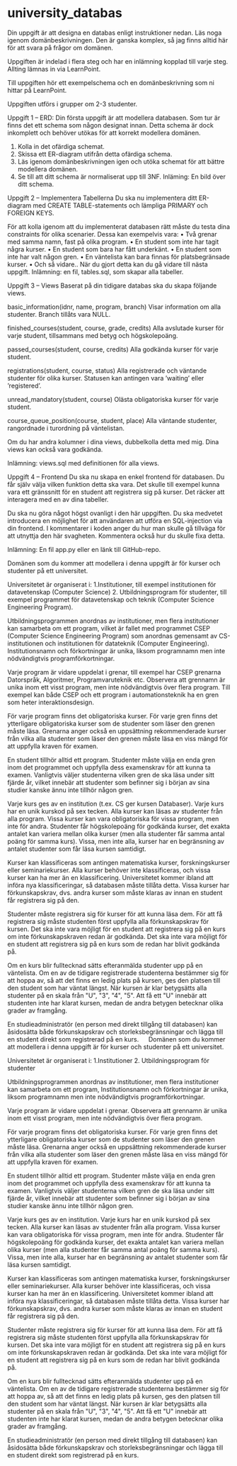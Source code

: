 # university_databas
Din uppgift är att designa en databas enligt instruktioner nedan. Läs noga igenom domänbeskrivningen. Den är ganska komplex, så jag finns alltid här för att svara på frågor om domänen.

Uppgiften är indelad i flera steg och har en inlämning kopplad till varje steg. Allting lämnas in via LearnPoint.

Till uppgiften hör ett exempelschema och en domänbeskrivning som ni hittar på LearnPoint.

Uppgiften utförs i grupper om 2-3 studenter.

Uppgift 1 – ERD: 
Din första uppgift är att modellera databasen. Som tur är finns det ett schema som någon designat innan. Detta schema är dock inkomplett och behöver utökas för att korrekt modellera domänen.

1.	Kolla in det ofärdiga schemat.
2.	Skissa ett ER-diagram utifrån detta ofärdiga schema.
3.	Läs igenom domänbeskrivningen igen och utöka schemat för att bättre modellera domänen.
4.	Se till att ditt schema är normaliserat upp till 3NF.
Inläming: En bild över ditt schema.

Uppgift 2 – Implementera Tabellerna
Du ska nu implementera ditt ER-diagram med CREATE TABLE-statements och lämpliga PRIMARY och FOREIGN KEYS.

För att kolla igenom att du implementerat databasen rätt måste du testa dina constraints för olika scenarier. Dessa kan exempelvis vara:
•	Två grenar med samma namn, fast på olika program.
•	En student som inte har tagit några kurser.
•	En student som bara har fått underkänt.
•	En student som inte har valt någon gren.
•	En väntelista kan bara finnas för platsbegränsade kurser.
•	Och så vidare..
När du gjort detta kan du gå vidare till nästa uppgift.
Inlämning: en fil, tables.sql, som skapar alla tabeller.

Uppgift 3 – Views
Baserat på din tidigare databas ska du skapa följande views.

basic_information(idnr, name, program, branch) Visar information om alla studenter. Branch tillåts vara NULL.

finished_courses(student, course, grade, credits) Alla avslutade kurser för varje student, tillsammans med betyg och högskolepoäng.

passed_courses(student, course, credits) Alla godkända kurser för varje student.

registrations(student, course, status) Alla registrerade och väntande studenter för olika kurser. Statusen kan antingen vara ’waiting’ eller ’registered’.

unread_mandatory(student, course) Olästa obligatoriska kurser för varje student.

course_queue_position(course, student, place) Alla väntande studenter, rangordnade i turordning på väntelistan.

Om du har andra kolumner i dina views, dubbelkolla detta med mig. Dina views kan också vara godkända.

Inlämning: views.sql med definitionen för alla views.

Uppgift 4 – Frontend
Du ska nu skapa en enkel frontend för databasen. Du får själv välja vilken funktion detta ska vara. Det skulle till exempel kunna vara ett gränssnitt för en student att registrera sig på kurser. Det räcker att interagera med en av dina tabeller.

Du ska nu göra något högst ovanligt i den här uppgiften. Du ska medvetet introducera en möjlighet för att användaren att utföra en SQL-injection via din frontend. I kommentarer i koden anger du hur man skulle gå tillväga för att utnyttja den här svagheten. Kommentera också hur du skulle fixa detta.

Inlämning: En fil app.py eller en länk till GitHub-repo.


Domänen som du kommer att modellera i denna uppgift är för kurser och studenter på ett universitet.

Universitetet är organiserat i:
1.Institutioner, till exempel institutionen för datavetenskap (Computer Science)
2. Utbildningsprogram för studenter, till exempel programmet för datavetenskap och teknik (Computer Science Engineering Program). 

Utbildningsprogrammen anordnas av institutioner, men flera institutioner kan samarbeta om ett program, vilket är fallet med programmet CSEP (Computer Science Engineering Program) som anordnas gemensamt av CS-institutionen och institutionen för datateknik (Computer Engineering). Institutionsnamn och förkortningar är unika, liksom programnamn men inte nödvändigtvis programförkortningar.

Varje program är vidare uppdelat i grenar, till exempel har CSEP grenarna Datorspråk, Algoritmer, Programvaruteknik etc. Observera att grennamn är unika inom ett visst program, men inte nödvändigtvis över flera program. Till exempel kan både CSEP och ett program i automationsteknik ha en gren som heter interaktionsdesign.

För varje program finns det obligatoriska kurser. För varje gren finns det ytterligare obligatoriska kurser som de studenter som läser den grenen måste läsa. Grenarna anger också en uppsättning rekommenderade kurser från vilka alla studenter som läser den grenen måste läsa en viss mängd för att uppfylla kraven för examen.

En student tillhör alltid ett program. Studenter måste välja en enda gren inom det programmet och uppfylla dess examenskrav för att kunna ta examen. Vanligtvis väljer studenterna vilken gren de ska läsa under sitt fjärde år, vilket innebär att studenter som befinner sig i början av sina studier kanske ännu inte tillhör någon gren.

Varje kurs ges av en institution (t.ex. CS ger kursen Databaser). Varje kurs har en unik kurskod på sex tecken. Alla kurser kan läsas av studenter från alla program. Vissa kurser kan vara obligatoriska för vissa program, men inte för andra. Studenter får högskolepoäng för godkända kurser, det exakta antalet kan variera mellan olika kurser (men alla studenter får samma antal poäng för samma kurs). Vissa, men inte alla, kurser har en begränsning av antalet studenter som får läsa kursen samtidigt.

Kurser kan klassificeras som antingen matematiska kurser, forskningskurser eller seminariekurser. Alla kurser behöver inte klassificeras, och vissa kurser kan ha mer än en klassificering. Universitetet kommer ibland att införa nya klassificeringar, så databasen måste tillåta detta. Vissa kurser har förkunskapskrav, dvs. andra kurser som måste klaras av innan en student får registrera sig på den.

Studenter måste registrera sig för kurser för att kunna läsa dem. För att få registrera sig måste studenten först uppfylla alla förkunskapskrav för kursen. Det ska inte vara möjligt för en student att registrera sig på en kurs om inte förkunskapskraven redan är godkända. Det ska inte vara möjligt för en student att registrera sig på en kurs som de redan har blivit godkända på.

Om en kurs blir fulltecknad sätts efteranmälda studenter upp på en väntelista. Om en av de tidigare registrerade studenterna bestämmer sig för att hoppa av, så att det finns en ledig plats på kursen, ges den platsen till den student som har väntat längst. När kursen är klar betygsätts alla studenter på en skala från "U", "3", "4", "5". Att få ett "U" innebär att studenten inte har klarat kursen, medan de andra betygen betecknar olika grader av framgång.

En studieadministratör (en person med direkt tillgång till databasen) kan åsidosätta både förkunskapskrav och storleksbegränsningar och lägga till en student direkt som registrerad på en kurs.
 
Domänen som du kommer att modellera i denna uppgift är för kurser och studenter på ett universitet.

Universitetet är organiserat i:
1.Institutioner
2. Utbildningsprogram för studenter 

Utbildningsprogrammen anordnas av institutioner, men flera institutioner kan samarbeta om ett program, Institutionsnamn och förkortningar är unika, liksom programnamn men inte nödvändigtvis programförkortningar.

Varje program är vidare uppdelat i grenar. Observera att grennamn är unika inom ett visst program, men inte nödvändigtvis över flera program.

För varje program finns det obligatoriska kurser. 
För varje gren finns det ytterligare obligatoriska kurser som de studenter som läser den grenen måste läsa. 
Grenarna anger också en uppsättning rekommenderade kurser från vilka alla studenter som läser den grenen måste läsa en viss mängd för att uppfylla kraven för examen.

En student tillhör alltid ett program. 
Studenter måste välja en enda gren inom det programmet och uppfylla dess examenskrav för att kunna ta examen.
Vanligtvis väljer studenterna vilken gren de ska läsa under sitt fjärde år, vilket innebär att studenter som befinner sig i början av sina studier kanske ännu inte tillhör någon gren.

Varje kurs ges av en institution.
Varje kurs har en unik kurskod på sex tecken.
Alla kurser kan läsas av studenter från alla program.
Vissa kurser kan vara obligatoriska för vissa program, men inte för andra. 
Studenter får högskolepoäng för godkända kurser, det exakta antalet kan variera mellan olika kurser (men alla studenter får samma antal poäng för samma kurs).
Vissa, men inte alla, kurser har en begränsning av antalet studenter som får läsa kursen samtidigt.

Kurser kan klassificeras som antingen matematiska kurser, forskningskurser eller seminariekurser. 
Alla kurser behöver inte klassificeras, och vissa kurser kan ha mer än en klassificering. 
Universitetet kommer ibland att införa nya klassificeringar, så databasen måste tillåta detta. 
Vissa kurser har förkunskapskrav, dvs. andra kurser som måste klaras av innan en student får registrera sig på den.

Studenter måste registrera sig för kurser för att kunna läsa dem. 
För att få registrera sig måste studenten först uppfylla alla förkunskapskrav för kursen. 
Det ska inte vara möjligt för en student att registrera sig på en kurs om inte förkunskapskraven redan är godkända. 
Det ska inte vara möjligt för en student att registrera sig på en kurs som de redan har blivit godkända på.

Om en kurs blir fulltecknad sätts efteranmälda studenter upp på en väntelista. 
Om en av de tidigare registrerade studenterna bestämmer sig för att hoppa av, så att det finns en ledig plats på kursen, ges den platsen till den student som har väntat längst.
När kursen är klar betygsätts alla studenter på en skala från "U", "3", "4", "5".
Att få ett "U" innebär att studenten inte har klarat kursen, medan de andra betygen betecknar olika grader av framgång.

En studieadministratör (en person med direkt tillgång till databasen) kan åsidosätta både förkunskapskrav och storleksbegränsningar och lägga till en student direkt som registrerad på en kurs.

